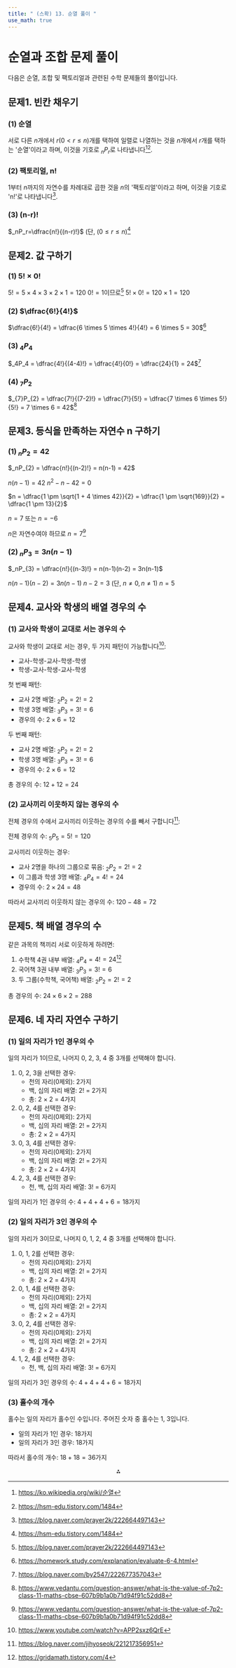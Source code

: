 ```yaml
---
title: " (스확) 13. 순열 풀이 " 
use_math: true
---
```



# 순열과 조합 문제 풀이

다음은 순열, 조합 및 팩토리얼과 관련된 수학 문제들의 풀이입니다.

## 문제1. 빈칸 채우기

### (1) 순열

서로 다른 $n$개에서 $r(0<r\leq n)$개를 택하여 일렬로 나열하는 것을 $n$개에서 $r$개를 택하는 '순열'이라고 하며, 이것을 기호로 $_nP_r$로 나타냅니다[^4][^11].

### (2) 팩토리얼, n!

1부터 $n$까지의 자연수를 차례대로 곱한 것을 $n$의 '팩토리얼'이라고 하며, 이것을 기호로 'n!'로 나타냅니다[^2].

### (3) (n-r)!

$_nP_r=\dfrac{n!}{(n-r)!}$ (단, $(0\leq r\leq n)$[^11]

## 문제2. 값 구하기

### (1) $5!\times 0!$

$5! = 5 \times 4 \times 3 \times 2 \times 1 = 120$
$0! = 1$이므로[^2]
$5! \times 0! = 120 \times 1 = 120$

### (2) $\dfrac{6!}{4!}$

$\dfrac{6!}{4!} = \dfrac{6 \times 5 \times 4!}{4!} = 6 \times 5 = 30$[^7]

### (3) $_4P_4$

$_4P_4 = \dfrac{4!}{(4-4)!} = \dfrac{4!}{0!} = \dfrac{24}{1} = 24$[^10]

### (4) $_{7}P_{2}$

$_{7}P_{2} = \dfrac{7!}{(7-2)!} = \dfrac{7!}{5!} = \dfrac{7 \times 6 \times 5!}{5!} = 7 \times 6 = 42$[^9]

## 문제3. 등식을 만족하는 자연수 n 구하기

### (1) $_nP_{2}=42$

$_nP_{2} = \dfrac{n!}{(n-2)!} = n(n-1) = 42$

$n(n-1) = 42$
$n^2 - n - 42 = 0$

$n = \dfrac{1 \pm \sqrt{1 + 4 \times 42}}{2} = \dfrac{1 \pm \sqrt{169}}{2} = \dfrac{1 \pm 13}{2}$

$n = 7$ 또는 $n = -6$

$n$은 자연수여야 하므로 $n = 7$[^9]

### (2) $_nP_{3}=3n(n-1)$

$_nP_{3} = \dfrac{n!}{(n-3)!} = n(n-1)(n-2) = 3n(n-1)$

$n(n-1)(n-2) = 3n(n-1)$
$n-2 = 3$ (단, $n \neq 0, n \neq 1$)
$n = 5$

## 문제4. 교사와 학생의 배열 경우의 수

### (1) 교사와 학생이 교대로 서는 경우의 수

교사와 학생이 교대로 서는 경우, 두 가지 패턴이 가능합니다[^5]:

- 교사-학생-교사-학생-학생
- 학생-교사-학생-교사-학생

첫 번째 패턴:

- 교사 2명 배열: $_2P_2 = 2! = 2$
- 학생 3명 배열: $_3P_3 = 3! = 6$
- 경우의 수: $2 \times 6 = 12$

두 번째 패턴:

- 교사 2명 배열: $_2P_2 = 2! = 2$
- 학생 3명 배열: $_3P_3 = 3! = 6$
- 경우의 수: $2 \times 6 = 12$

총 경우의 수: $12 + 12 = 24$

### (2) 교사끼리 이웃하지 않는 경우의 수

전체 경우의 수에서 교사끼리 이웃하는 경우의 수를 빼서 구합니다[^3]:

전체 경우의 수: $_5P_5 = 5! = 120$

교사끼리 이웃하는 경우:

- 교사 2명을 하나의 그룹으로 묶음: $_2P_2 = 2! = 2$
- 이 그룹과 학생 3명 배열: $_4P_4 = 4! = 24$
- 경우의 수: $2 \times 24 = 48$

따라서 교사끼리 이웃하지 않는 경우의 수: $120 - 48 = 72$

## 문제5. 책 배열 경우의 수

같은 과목의 책끼리 서로 이웃하게 하려면:

1. 수학책 4권 내부 배열: $_4P_4 = 4! = 24$[^8]
2. 국어책 3권 내부 배열: $_3P_3 = 3! = 6$
3. 두 그룹(수학책, 국어책) 배열: $_2P_2 = 2! = 2$

총 경우의 수: $24 \times 6 \times 2 = 288$

## 문제6. 네 자리 자연수 구하기

### (1) 일의 자리가 1인 경우의 수

일의 자리가 1이므로, 나머지 0, 2, 3, 4 중 3개를 선택해야 합니다.

1) 0, 2, 3을 선택한 경우:
    - 천의 자리(0제외): 2가지
    - 백, 십의 자리 배열: 2! = 2가지
    - 총: 2 × 2 = 4가지
2) 0, 2, 4를 선택한 경우:
    - 천의 자리(0제외): 2가지
    - 백, 십의 자리 배열: 2! = 2가지
    - 총: 2 × 2 = 4가지
3) 0, 3, 4를 선택한 경우:
    - 천의 자리(0제외): 2가지
    - 백, 십의 자리 배열: 2! = 2가지
    - 총: 2 × 2 = 4가지
4) 2, 3, 4를 선택한 경우:
    - 천, 백, 십의 자리 배열: 3! = 6가지

일의 자리가 1인 경우의 수: $4 + 4 + 4 + 6 = 18$가지

### (2) 일의 자리가 3인 경우의 수

일의 자리가 3이므로, 나머지 0, 1, 2, 4 중 3개를 선택해야 합니다.

1) 0, 1, 2를 선택한 경우:
    - 천의 자리(0제외): 2가지
    - 백, 십의 자리 배열: 2! = 2가지
    - 총: 2 × 2 = 4가지
2) 0, 1, 4를 선택한 경우:
    - 천의 자리(0제외): 2가지
    - 백, 십의 자리 배열: 2! = 2가지
    - 총: 2 × 2 = 4가지
3) 0, 2, 4를 선택한 경우:
    - 천의 자리(0제외): 2가지
    - 백, 십의 자리 배열: 2! = 2가지
    - 총: 2 × 2 = 4가지
4) 1, 2, 4를 선택한 경우:
    - 천, 백, 십의 자리 배열: 3! = 6가지

일의 자리가 3인 경우의 수: $4 + 4 + 4 + 6 = 18$가지

### (3) 홀수의 개수

홀수는 일의 자리가 홀수인 수입니다. 주어진 숫자 중 홀수는 1, 3입니다.

- 일의 자리가 1인 경우: 18가지
- 일의 자리가 3인 경우: 18가지

따라서 홀수의 개수: $18 + 18 = 36$가지

<div style="text-align: center">⁂</div>

[^1]: https://blog.naver.com/freewheel3/220763729760

[^2]: https://blog.naver.com/prayer2k/222664497143

[^3]: https://blog.naver.com/jihyoseok/221217356951

[^4]: https://ko.wikipedia.org/wiki/순열

[^5]: https://www.youtube.com/watch?v=APP2sxz6QrE

[^6]: https://blog.naver.com/tipsware/221234390769

[^7]: https://homework.study.com/explanation/evaluate-6-4.html

[^8]: https://gridamath.tistory.com/4

[^9]: https://www.vedantu.com/question-answer/what-is-the-value-of-7p2-class-11-maths-cbse-607b9b1a0b71d94f91c52dd8

[^10]: https://blog.naver.com/by2547/222677357043

[^11]: https://hsm-edu.tistory.com/1484

[^12]: https://borntodevelop.tistory.com/entry/확률과-통계에서-순열permutation-이해하기-with-example

[^13]: https://onsil-thegreenhouse.github.io/programming/algorithm/2018/04/05/permutation_combination/

[^14]: https://bullie.tistory.com/33

[^15]: https://velog.io/@fenjo/순열과-조합

[^16]: https://blog.naver.com/breaktime_kr/222890581904

[^17]: https://blog.hyelie.com/entry/순열-조합-중복순열-중복조합-개념

[^18]: https://www.ajd.co.kr/contents/basic-tip/detail/엑셀_0_%EB%B3%B4%EC%9D%B4%EA%B2%8C_%ED%91%9C%EC%8B%9C%ED%95%98%EB%8A%94_%EB%B0%A9%EB%B2%95_%EC%95%8C%EC%95%84%EB%B3%B4%EA%B8%B0-39423

[^19]: https://velog.io/@alkwen0996/알고리즘-순열Permutation

[^20]: https://ko.wikipedia.org/wiki/계승_(%EC%88%98%ED%95%99)

[^21]: https://blog.naver.com/mimoa88/221942764415

[^22]: https://www.oppadu.com/엑셀-0-대신-빈칸-표시/

[^23]: https://www.home-learn.co.kr/newsroom/news/A/1615

[^24]: https://ko.javascript.info/task/factorial

[^25]: https://coding-factory.tistory.com/606

[^26]: https://support.microsoft.com/ko-kr/office/0-값-표시-또는-숨기기-3ec7a433-46b8-4516-8085-a00e9e476b03

[^27]: https://brunch.co.kr/@@hHYk/20

[^28]: https://www.youtube.com/watch?v=gfmV6fXnNR0

[^29]: https://m.cafe.daum.net/themasterteacher/hXOt/32

[^30]: https://www.hani.co.kr/arti/society/schooling/1139368.html

[^31]: https://21erick.org/column/9719/

[^32]: https://www.hankyung.com/article/202504278176i

[^33]: http://study4dream.info/s4d_content/%ED%8A%B9%EC%A0%95%EC%A1%B0%EA%B1%B4%EC%9D%B4-%EC%9E%88%EB%8A%94-%EC%88%9C%EC%97%B4/

[^34]: http://blog.naver.com/sbssbi69/220060435293

[^35]: http://www.estat.me/estat/eLearning/kr/eStatH/chapter01.html

[^36]: https://blog.naver.com/ebsmath1/221313093833

[^37]: https://mathbang.net/110

[^38]: https://yjk923.tistory.com/entry/캐드-그룹과-블록의-차이

[^39]: https://minecraft.fandom.com/ko/wiki/끈

[^40]: https://ddongwon.tistory.com/90

[^41]: https://www.ni.com/ko/support/documentation/supplemental/08/labview-arrays-and-clusters-explained.html

[^42]: https://www.youtube.com/watch?v=jVlx2e1VphI

[^43]: https://studywithowl.tistory.com/entry/왜-nPr순열에선-마지막에-n-r1이-붙는-걸까

[^44]: https://blog.naver.com/hwasinedu/222433977696

[^45]: https://blog.naver.com/freewheel3/220763729760

[^46]: https://www.youtube.com/watch?v=LI1Ncejeryg

[^47]: https://yunhyeon.tistory.com/165

[^48]: https://mwoe.tistory.com/entry/함수-오류-값-또는-0값-처리하기

[^49]: https://www.yna.co.kr/view/AKR20240409068800530

[^50]: https://v.daum.net/v/20250514100044398

[^51]: https://www.youtube.com/watch?v=6jqhBM0XCu8

[^52]: https://news.nate.com/view/20250427n04137

[^53]: https://www.youtube.com/watch?v=utaPa0Jk3Tw

[^54]: https://home.ebs.co.kr/ebsnews/menu1/newsAllView/60594479/H?eduNewsYn=N\&newsFldDetlCd=TARGET_03

[^55]: https://v.daum.net/v/20250428070145731

[^56]: https://m.news.zum.com/articles/97927951?cm=entertain_home_rank

[^57]: https://www.sisain.co.kr/news/articleView.html?idxno=31459

[^58]: https://www.hangyo.com/news/article.html?no=77805

[^59]: https://www.higrad.net/gradcafe/posts/210/articles/420988

[^60]: https://velog.io/@bambina528/팩토리얼factorial

[^61]: https://samtoring.com/r/unit/UNT0001797

[^62]: https://blog.naver.com/by2547/222677357043

[^63]: https://www.youtube.com/watch?v=RCn7YH6fcpI

[^64]: https://blog.naver.com/ikimjw77/221663934968

[^65]: https://mathbang.net/546

[^66]: https://blog.naver.com/gustj0066/222206526182

[^67]: https://www.nongmin.com/article/20250514500212

[^68]: https://www.symbolab.com/popular-algebra/algebra-60429

[^69]: https://www.doubtnut.com/pcmb-questions/191297

[^70]: https://blog.naver.com/at3650/220041816572

[^71]: https://ko.symbolab.com/solver/fractions-calculator

[^72]: https://socratic.org/questions/58ee6fb77c01496ede32bc43

[^73]: https://askfilo.com/user-question-answers-smart-solutions/how-to-solve-7p2-3133313636303330

[^74]: https://ko.khanacademy.org/partner-content/v/combinatorics11

[^75]: https://unity.com/kr/releases/editor/whats-new/5.3.4p4

[^76]: https://ko.wikipedia.org/wiki/계승

[^77]: https://ko.khanacademy.org/computing/computer-science/algorithms/recursive-algorithms/a/the-factorial-function

[^78]: https://2.in4boi.com/entry/엑셀-값이-0이면-빈칸-표시-방법

[^79]: https://blog.naver.com/semomath/222930693154

[^80]: https://post.naver.com/viewer/postView.naver?volumeNo=33609154\&memberNo=27908841

[^81]: https://www.edaily.co.kr/News/Read?newsId=03020886638925328\&mediaCodeNo=257

[^82]: https://www.edupress.kr/news/articleView.html?idxno=12279

[^83]: https://blog.naver.com/wjdeowns0318/221249619204

[^84]: https://www.nongmin.com/article/20240506500021

[^85]: http://www.housingherald.co.kr/news/articleView.html?idxno=17069

[^86]: https://if-blog.tistory.com/734

[^87]: https://mstoday.co.kr/news/articleView.html?idxno=93668

[^88]: https://blog.naver.com/PostView.naver?blogId=spring_math_class\&logNo=221379707854\&categoryNo=7\&proxyReferer=\&noTrackingCode=true

[^89]: https://www.youtube.com/watch?v=22PoECC5YRk

[^90]: https://deepdata.tistory.com/1259

[^91]: https://ladyang86.tistory.com/entry/경우의-수확률-이웃하지-않게-배열하는-여러가지-방법

[^92]: https://parksangyeun.tistory.com/9

[^93]: https://www.youtube.com/watch?v=66QEgkJuGOA

[^94]: https://orbi.kr/0007933444

[^95]: https://bhsmath.tistory.com/107

[^96]: https://blog.naver.com/jamduino/220967613092

[^97]: https://mathbang.net/545

[^98]: https://velog.io/@link717/TIL-Algorithm-순열과-조합

[^99]: http://blog.naver.com/ppuyopo/220817039680

[^100]: https://www.youtube.com/watch?v=rSxHNMmOT6o

[^101]: https://www.youtube.com/watch?v=piXfoQsuId8

[^102]: https://orbi.kr/download/united/60891925/14

[^103]: https://m.cafe.daum.net/-math114-/QiEU/20931?listURI=%2F-math114-%2FQiEU

[^104]: https://news.nate.com/view/20230424n16784

[^105]: https://blog.naver.com/PostView.naver?blogId=suby0625\&logNo=222479912144

[^106]: https://ladyang86.tistory.com/entry/순열과-조합-nPr-nCr-성질-증명-및-예시-서술형-빈칸형-출제

[^107]: https://www.youtube.com/watch?v=C9k-IjHxtSE

[^108]: https://jackpot53.tistory.com/24

[^109]: https://paul-goden.tistory.com/2

[^110]: https://blog.naver.com/keymae3/222774351006

[^111]: https://ko.wikipedia.org/wiki/순열

[^112]: https://blog.naver.com/prayer2k/222664497143

[^113]: https://ko.wikipedia.org/wiki/제곱근_5

[^114]: https://www.youtube.com/watch?v=h4s01gY4RNc

[^115]: https://blog.naver.com/junhyuk7272/220568991019?proxyReferer=

[^116]: https://www.youtube.com/watch?v=g-0LIQV7v7Q

[^117]: https://hsm-edu.tistory.com/1484

